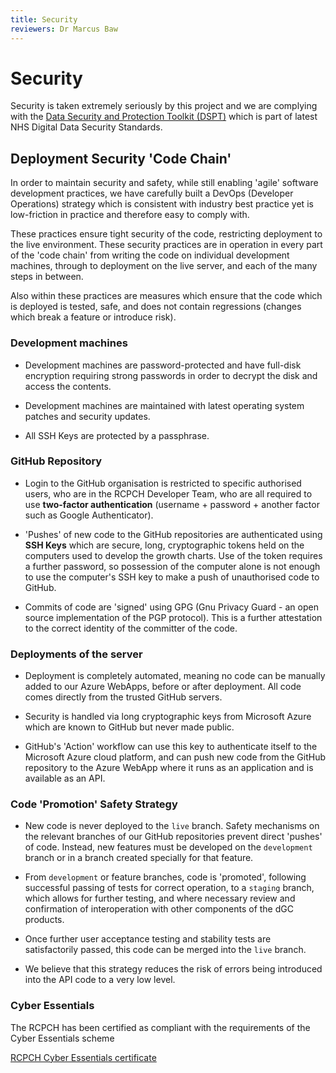 ```yaml
---
title: Security
reviewers: Dr Marcus Baw
---
```


# Security

Security is taken extremely seriously by this project and we are complying with the [Data Security and Protection Toolkit (DSPT)](https://digital.nhs.uk/about-nhs-digital/our-work/nhs-digital-data-and-technology-standards/framework/beta---data-security-standards) which is part of latest NHS Digital Data Security Standards.

## Deployment Security 'Code Chain'

In order to maintain security and safety, while still enabling 'agile' software development practices, we have carefully built a DevOps (Developer Operations) strategy which is consistent with industry best practice yet is low-friction in practice and therefore easy to comply with.

These practices ensure tight security of the code, restricting deployment to the live environment. These security practices are in operation in every part of the 'code chain' from writing the code on individual development machines, through to deployment on the live server, and each of the many steps in between.

Also within these practices are measures which ensure that the code which is deployed is tested, safe, and does not contain regressions (changes which break a feature or introduce risk).

### Development machines

* Development machines are password-protected and have full-disk encryption requiring strong passwords in order to decrypt the disk and access the contents.

* Development machines are maintained with latest operating system patches and security updates.

* All SSH Keys are protected by a passphrase.

### GitHub Repository

* Login to the GitHub organisation is restricted to specific authorised users, who are in the RCPCH Developer Team, who are all required to use **two-factor authentication** (username + password + another factor such as Google Authenticator).

* 'Pushes' of new code to the GitHub repositories are authenticated using **SSH Keys** which are secure, long, cryptographic tokens held on the computers used to develop the growth charts. Use of the token requires a further password, so possession of the computer alone is not enough to use the computer's SSH key to make a push of unauthorised code to GitHub.

* Commits of code are 'signed' using GPG (Gnu Privacy Guard - an open source implementation of the PGP protocol). This is a further attestation to the correct identity of the committer of the code.

### Deployments of the server

* Deployment is completely automated, meaning no code can be manually added to our Azure WebApps, before or after deployment. All code comes directly from the trusted GitHub servers.

* Security is handled via long cryptographic keys from Microsoft Azure which are known to GitHub but never made public.

* GitHub's 'Action' workflow can use this key to authenticate itself to the Microsoft Azure cloud platform, and can push new code from the GitHub repository to the Azure WebApp where it runs as an application and is available as an API.

### Code 'Promotion' Safety Strategy

* New code is never deployed to the `live` branch. Safety mechanisms on the relevant branches of our GitHub repositories prevent direct 'pushes' of code. Instead, new features must be developed on the `development` branch or in a branch created specially for that feature.

* From `development` or feature branches, code is 'promoted', following successful passing of tests for correct operation, to a `staging` branch, which allows for further testing, and where necessary review and confirmation of interoperation with other components of the dGC products.

* Once further user acceptance testing and stability tests are satisfactorily passed, this code can be merged into the `live` branch.

* We believe that this strategy reduces the risk of errors being introduced into the API code to a very low level.

### Cyber Essentials

The RCPCH has been certified as compliant with the requirements of the Cyber Essentials scheme

[RCPCH Cyber Essentials certificate](../../_pdfs/rcpch-cyber-essentials-certificate.pdf)